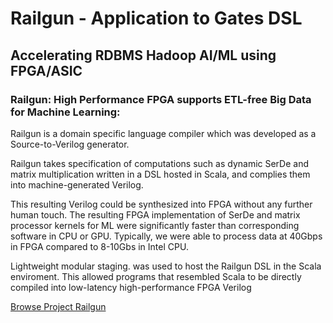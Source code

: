 # Railgun - Application to Gates DSL
## Accelerating RDBMS Hadoop AI/ML using FPGA/ASIC

### Railgun: High Performance FPGA supports ETL-free Big Data for Machine Learning: 

Railgun is a domain specific language compiler which was developed as a
Source-to-Verilog generator.

Railgun takes specification of computations such as dynamic SerDe and
matrix multiplication written in a DSL hosted in Scala, and complies them
into machine-generated Verilog.

This resulting Verilog could be synthesized into FPGA without any further
human touch. The resulting FPGA implementation of SerDe and matrix processor
kernels for ML were significantly faster than corresponding software in
CPU or GPU. Typically, we were able to process data at 40Gbps in FPGA
compared to 8-10Gbs in Intel CPU.

Lightweight modular staging. was used to host the Railgun DSL in the Scala
enviroment. This allowed programs that resembled Scala to be directly
compiled into low-latency high-performance FPGA Verilog

[Browse Project Railgun](https://point.enablery.org/shri/railgun/)


